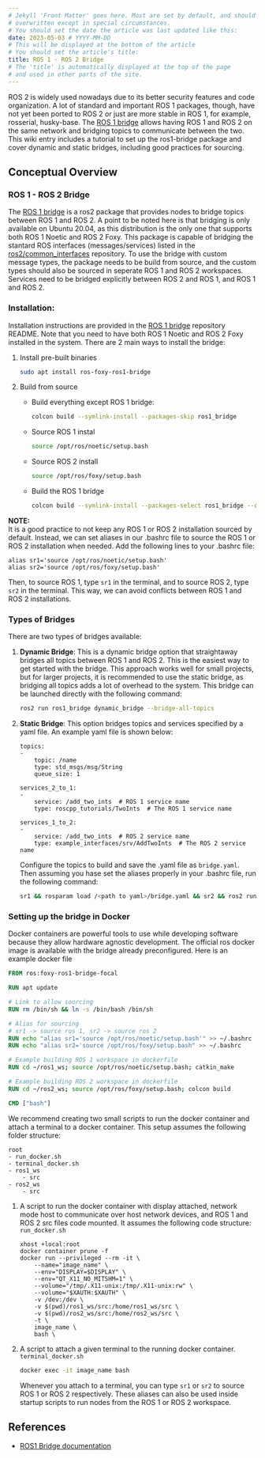 ```yaml
---
# Jekyll 'Front Matter' goes here. Most are set by default, and should NOT be
# overwritten except in special circumstances. 
# You should set the date the article was last updated like this:
date: 2023-05-03 # YYYY-MM-DD
# This will be displayed at the bottom of the article
# You should set the article's title:
title: ROS 1 - ROS 2 Bridge
# The 'title' is automatically displayed at the top of the page
# and used in other parts of the site.
---
```

ROS 2 is widely used nowadays due to its better security features and code organization. A lot of standard and important ROS 1 packages, though, have not yet been ported to ROS 2 or just are more stable in ROS 1, for example, rosserial, husky-base. The [ROS 1 bridge](https://github.com/ros2/ros1_bridge) allows having ROS 1 and ROS 2 on the same network and bridging topics to communicate between the two. This wiki entry includes a tutorial to set up the ros1-bridge package and cover dynamic and static bridges, including good practices for sourcing.

## Conceptual Overview
### ROS 1 - ROS 2 Bridge
The [ROS 1 bridge](https://github.com/ros2/ros1_bridge) is a ros2 package that provides nodes to bridge topics between ROS 1 and ROS 2. A point to be noted here is that bridging is only available on Ubuntu 20.04, as this distribution is the only one that supports both ROS 1 Noetic and ROS 2 Foxy. This package is capable of bridging the stantard ROS interfaces (messages/services) listed in the [ros2/common_interfaces](https://github.com/ros2/common_interfaces) repository. To use the bridge with custom message types, the package needs to be build from source, and the custom types should also be sourced in seperate ROS 1 and ROS 2 workspaces. Services need to be bridged explicitly between ROS 2 and ROS 1, and ROS 1 and ROS 2. 


### Installation:
Installation instructions are provided in the [ROS 1 bridge](https://github.com/ros2/common_interfaces) repository README. Note that you need to have both ROS 1 Noetic and ROS 2 Foxy installed in the system. There are 2 main ways to install the bridge:
1. Install pre-built binaries
    ```sh
    sudo apt install ros-foxy-ros1-bridge
    ```
2. Build from source

    - Build everything except ROS 1 bridge:
        ```sh
        colcon build --symlink-install --packages-skip ros1_bridge
        ```
    - Source ROS 1 instal
        ```sh
        source /opt/ros/noetic/setup.bash
        ```
    - Source ROS 2 install
        ```sh
        source /opt/ros/foxy/setup.bash
        ```
    - Build the ROS 1 bridge
        ``` sh
        colcon build --symlink-install --packages-select ros1_bridge --cmake-force-configure
        ```

**NOTE:** <br> 
It is a good practice to not keep any ROS 1 or ROS 2 installation sourced by default. Instead, we can set aliases in our .bashrc file to source the ROS 1 or ROS 2 installation when needed. Add the following lines to your .bashrc file:
```
alias sr1='source /opt/ros/noetic/setup.bash'
alias sr2='source /opt/ros/foxy/setup.bash'
```
Then, to source ROS 1, type `sr1` in the terminal, and to source ROS 2, type `sr2` in the terminal. This way, we can avoid conflicts between ROS 1 and ROS 2 installations.

### Types of Bridges
There are two types of bridges available:

1.  **Dynamic Bridge**:
This is a dynamic bridge option that straightaway bridges all topics between ROS 1 and ROS 2. This is the easiest way to get started with the bridge. This approach works well for small projects, but for larger projects, it is recommended to use the static bridge, as bridging all topics adds a lot of overhead to the system. This bridge can be launched directly with the following command:
    ```sh
    ros2 run ros1_bridge dynamic_bridge --bridge-all-topics
    ```

2. **Static Bridge**: 
This option bridges topics and services specified by a yaml file. An example yaml file is shown below:
    ```
    topics:
    -
        topic: /name 
        type: std_msgs/msg/String
        queue_size: 1 

    services_2_to_1:
    -
        service: /add_two_ints  # ROS 1 service name
        type: roscpp_tutorials/TwoInts  # The ROS 1 service name

    services_1_to_2:
    -
        service: /add_two_ints  # ROS 2 service name
        type: example_interfaces/srv/AddTwoInts  # The ROS 2 service name
    ```
    Configure the topics to build and save the .yaml file as `bridge.yaml`. Then assuming you hase set the aliases properly in your .bashrc file, run the following command:
    ```sh
    sr1 && rosparam load /<path to yaml>/bridge.yaml && sr2 && ros2 run ros1_bridge parameter_bridge
    ```


### Setting up the bridge in Docker
Docker containers are powerful tools to use while developing software because they allow hardware agnostic development. The official ros docker image is available with the bridge already preconfigured. Here is an example docker file
```Dockerfile
FROM ros:foxy-ros1-bridge-focal

RUN apt update 

# Link to allow sourcing
RUN rm /bin/sh && ln -s /bin/bash /bin/sh 

# Alias for sourcing
# sr1 -> source ros 1, sr2 -> source ros 2
RUN echo "alias sr1='source /opt/ros/noetic/setup.bash'" >> ~/.bashrc
RUN echo "alias sr2='source /opt/ros/foxy/setup.bash" >> ~/.bashrc

# Example building ROS 1 workspace in dockerfile
RUN cd ~/ros1_ws; source /opt/ros/noetic/setup.bash; catkin_make

# Example building ROS 2 workspace in dockerfile
RUN cd ~/ros2_ws; source /opt/ros/foxy/setup.bash; colcon build

CMD ["bash"]
```

We recommend creating two small scripts to run the docker container and attach a terminal to a docker container. This setup assumes the following folder structure:
```
root
- run_docker.sh
- terminal_docker.sh
- ros1_ws
    - src
- ros2_ws
    - src
```


1. A script to run the docker container with display attached, network mode host to communicate over host network devices, and ROS 1 and ROS 2 src files code mounted. It assumes the following code structure: <br>
    `run_docker.sh` <br>
    ```
    xhost +local:root 
    docker container prune -f 
    docker run --privileged --rm -it \
        --name="image_name" \
        --env="DISPLAY=$DISPLAY" \
        --env="QT_X11_NO_MITSHM=1" \
        --volume="/tmp/.X11-unix:/tmp/.X11-unix:rw" \
        --volume="$XAUTH:$XAUTH" \
        -v /dev:/dev \
        -v $(pwd)/ros1_ws/src:/home/ros1_ws/src \
        -v $(pwd)/ros2_ws/src:/home/ros2_ws/src \
        -t \
        image_name \
        bash \
    ```
2. A script to attach a given terminal to the running docker container. <br>
`terminal_docker.sh` <br>
    ```sh
    docker exec -it image_name bash
    ```
    Whenever you attach to a terminal, you can type `sr1` or `sr2` to source ROS 1 or ROS 2 respectively. These aliases can also be used inside startup scripts to run nodes from the ROS 1 or ROS 2 workspace.



## References
- [ROS1 Bridge documentation](https://github.com/ros2/ros1_bridge)

